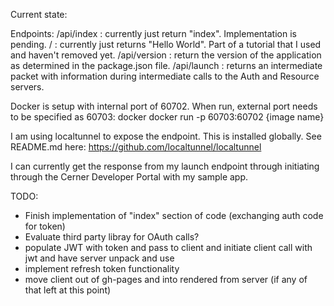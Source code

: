 Current state:

Endpoints:
/api/index : currently just return "index". Implementation is pending.
/ : currently just returns "Hello World". Part of a tutorial that I used and haven't removed yet.
/api/version : return the version of the application as determined in the package.json file.
/api/launch : returns an intermediate packet with information during intermediate calls to the Auth and Resource servers.

Docker is setup with internal port of 60702.
When run, external port needs to be specified as 60703: docker docker run -p 60703:60702 {image name}

I am using localtunnel to expose the endpoint. This is installed globally. See README.md here: https://github.com/localtunnel/localtunnel

I can currently get the response from my launch endpoint through initiating through the Cerner Developer Portal with my sample app.



TODO:
- Finish implementation of "index" section of code (exchanging auth code for token)
- Evaluate third party libray for OAuth calls?
- populate JWT with token and pass to client and initiate client call with jwt and have server unpack and use
- implement refresh token functionality
- move client out of gh-pages and into rendered from server (if any of that left at this point)